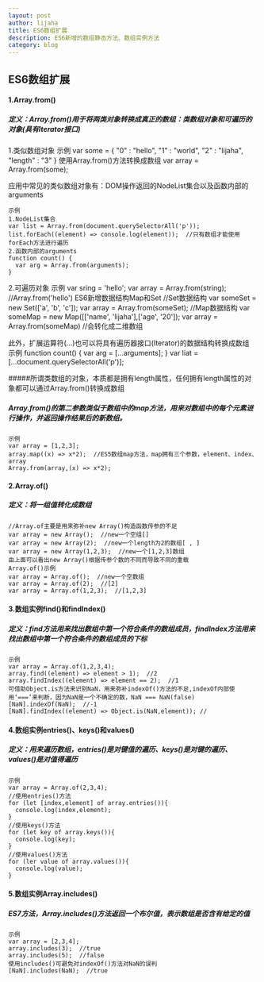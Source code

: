```yaml
---
layout: post
author: lijaha
title: ES6数组扩展
description: ES6新增的数组静态方法、数组实例方法
category: blog
---
```

## ES6数组扩展
#### 1.Array.from()
##### 定义：Array.from()用于将两类对象转换成真正的数组：类数组对象和可遍历的对象(具有Iterator接口)

1.类似数组对象
    示例
    var some = {
      "0" : "hello",
      "1" : "world",
      "2" : "lijaha",
      "length" : "3"
    }
    使用Array.from()方法转换成数组
    var array = Array.from(some);

应用中常见的类似数组对象有：DOM操作返回的NodeList集合以及函数内部的arguments

    示例
    1.NodeList集合
    var list = Array.from(document.querySelectorAll('p'));
    list.forEach((element) => console.log(element));  //只有数组才能使用forEach方法进行遍历
    2.函数内部的arguments
    function count() {
      var arg = Array.from(arguments);
    }

2.可遍历对象
    示例
    var sring = 'hello';
    var array = Array.from(string);  //Array.from('hello')
    ES6新增数据结构Map和Set
    //Set数据结构
    var someSet = new Set(['a', 'b', 'c']);
    var array = Array.from(someSet);
    //Map数据结构
    var someMap = new Map([['name', 'lijaha'],['age', '20']);
    var array = Array.from(someMap) //会转化成二维数组

此外，扩展运算符(...)也可以将具有遍历器接口(Iterator)的数据结构转换成数组
    示例
    function count() {
	     var arg = [...arguments];
    }
    var liat = [...document.querySelectorAll('p')];

#####所谓类数组的对象，本质都是拥有length属性，任何拥有length属性的对象都可以通过Array.from()转换成数组

##### Array.from()的第二参数类似于数组中的map方法，用来对数组中的每个元素进行操作，并返回操作结果后的新数组。

    示例
    var array = [1,2,3];
    array.map((x) => x*2);  //ES5数组map方法，map拥有三个参数，element、index、array
    Array.from(array,(x) => x*2);

#### 2.Array.of()
##### 定义：将一组值转化成数组
    //Array.of主要是用来弥补new Array()构造函数传参的不足
    var array = new Array();  //new一个空组[]
    var array = new Array(2);  //new一个length为2的数组[ , ]
    var array = new Array(1,2,3);  //new一个[1,2,3]数组
    由上面可以看出new Array()根据传参个数的不同而导致不同的重载
    Array.of()示例
    var array = Array.of();  //new一个空数组
    var array = Array.of(2);  //[2]
    var array = Array.of(1,2,3);  //[1,2,3]

#### 3.数组实例find()和findIndex()
##### 定义：find方法用来找出数组中第一个符合条件的数组成员，findIndex方法用来找出数组中第一个符合条件的数组成员的下标

    示例
    var array = Array.of(1,2,3,4);
    array.find((element) => element > 1);  //2
    array.findIndex((element) => element == 2);  //1
    可借助Object.is方法来识别NaN，用来弥补indexOf()方法的不足,indexOf内部使用‘===’来判断，因为NaN是一个不确定的数，NaN === NaN(false)
    [NaN].indexOf(NaN);  //-1
    [NaN].findIndex((element) => Object.is(NaN,element)); //

#### 4.数组实例entries()、keys()和values()
##### 定义：用来遍历数组，entries()是对键值的遍历、keys()是对键的遍历、values()是对值得遍历

    示例
    var array = Array.of(2,3,4);
    //使用entries()方法
    for (let [index,element] of array.entries()){
      console.log(index,element);
    }
    //使用keys()方法
    for (let key of array.keys()){
      console.log(key);
    }
    //使用values()方法
    for (ler value of array.values()){
      console.log(value);
    }

#### 5.数组实例Array.includes()
##### ES7方法，Array.includes()方法返回一个布尔值，表示数组是否含有给定的值
    示例
    var array = [2,3,4];
    array.includes(3);  //true
    array.includes(5);  //false
    使用includes()可避免对indexOf()方法对NaN的误判
    [NaN].includes(NaN);  //true
